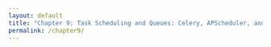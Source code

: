 ```yaml
---
layout: default
title: "Chapter 9: Task Scheduling and Queues: Celery, APScheduler, and Beyond"
permalink: /chapter9/
---
```

